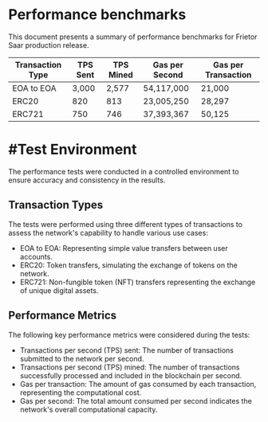 # Performance benchmarks

This document presents a summary of performance benchmarks for Frietor Saar production release.

| Transaction Type | TPS Sent | TPS Mined | Gas per Second | Gas per Transaction |
|-------------------|----------|-----------|-----------------|----------------------|
| EOA to EOA        | 3,000    | 2,577     | 54,117,000      | 21,000               |
| ERC20             | 820      | 813       | 23,005,250      | 28,297               |
| ERC721            | 750      | 746       | 37,393,367      | 50,125               |

# #Test Environment

The performance tests were conducted in a controlled environment to ensure accuracy and consistency in the results.

## Transaction Types
The tests were performed using three different types of transactions to assess the network's capability to handle various use cases:

* EOA to EOA: Representing simple value transfers between user accounts.
* ERC20: Token transfers, simulating the exchange of tokens on the network.
* ERC721: Non-fungible token (NFT) transfers representing the exchange of unique digital assets.

## Performance Metrics
The following key performance metrics were considered during the tests:

* Transactions per second (TPS) sent: The number of transactions submitted to the network per second.
* Transactions per second (TPS) mined: The number of transactions successfully processed and included in the blockchain per second.
* Gas per transaction: The amount of gas consumed by each transaction, representing the computational cost.
* Gas per second: The total amount consumed per second indicates the network's overall computational capacity.